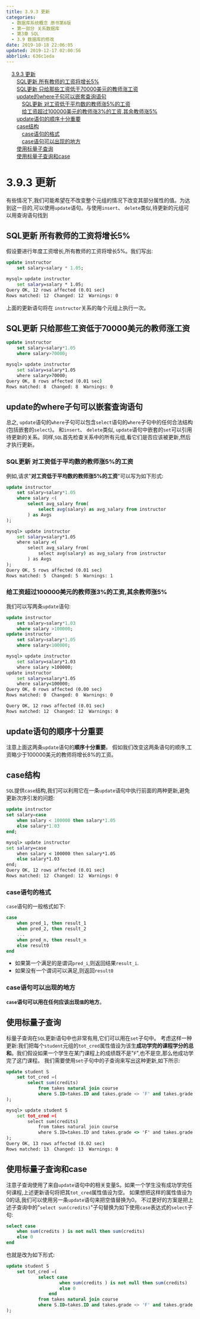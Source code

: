 ```yaml
---
title: 3.9.3 更新
categories: 
  - 数据库系统概念 原书第6版
  - 第一部分 关系数据库
  - 第3章 SQL
  - 3.9 数据库的修改
date: 2019-10-18 22:06:05
updated: 2019-12-17 02:00:56
abbrlink: 636c1eda
---
```

<div id='my_toc'><a href="/ReadingNotes/636c1eda/#3-9-3-更新" class="header_1">3.9.3 更新</a>&nbsp;<br><a href="/ReadingNotes/636c1eda/#SQL更新-所有教师的工资将增长5%" class="header_2">SQL更新 所有教师的工资将增长5%</a>&nbsp;<br><a href="/ReadingNotes/636c1eda/#SQL更新-只给那些工资低于70000美元的教师涨工资" class="header_2">SQL更新 只给那些工资低于70000美元的教师涨工资</a>&nbsp;<br><a href="/ReadingNotes/636c1eda/#update的where子句可以嵌套查询语句" class="header_2">update的where子句可以嵌套查询语句</a>&nbsp;<br><a href="/ReadingNotes/636c1eda/#SQL更新-对工资低于平均数的教师涨5%的工资" class="header_3">SQL更新 对工资低于平均数的教师涨5%的工资</a>&nbsp;<br><a href="/ReadingNotes/636c1eda/#给工资超过100000美元的教师涨3%的工资-其余教师涨5%" class="header_3">给工资超过100000美元的教师涨3%的工资,其余教师涨5%</a>&nbsp;<br><a href="/ReadingNotes/636c1eda/#update语句的顺序十分重要" class="header_2">update语句的顺序十分重要</a>&nbsp;<br><a href="/ReadingNotes/636c1eda/#case结构" class="header_2">case结构</a>&nbsp;<br><a href="/ReadingNotes/636c1eda/#case语句的格式" class="header_3">case语句的格式</a>&nbsp;<br><a href="/ReadingNotes/636c1eda/#case语句可以出现的地方" class="header_3">case语句可以出现的地方</a>&nbsp;<br><a href="/ReadingNotes/636c1eda/#使用标量子查询" class="header_2">使用标量子查询</a>&nbsp;<br><a href="/ReadingNotes/636c1eda/#使用标量子查询和case" class="header_2">使用标量子查询和case</a>&nbsp;<br></div>
<style>.header_1{margin-left: 1em;}.header_2{margin-left: 2em;}.header_3{margin-left: 3em;}.header_4{margin-left: 4em;}.header_5{margin-left: 5em;}.header_6{margin-left: 6em;}</style>
<!--more-->
<script>if (navigator.platform.search('arm')==-1){document.getElementById('my_toc').style.display = 'none';}var e,p = document.getElementsByTagName('p');while (p.length>0) {e = p[0];e.parentElement.removeChild(e);}</script>

<!--end-->
<!--SSTStart-->
# 3.9.3 更新 #
有些情况下,我们可能希望在不改变整个元组的情况下改变其部分属性的值。为达到这一目的,可以使用`update`语句。与使用`insert`、 `delete`类似,待更新的元组可以用查询语句找到
## SQL更新 所有教师的工资将增长5% ##
假设要进行年度工资增长,所有教师的工资将增长5%。我们写出:
```sql
update instructor
    set salary=salary * 1.05;
```
```cmd
mysql> update instructor
    set salary=salary * 1.05;
Query OK, 12 rows affected (0.01 sec)
Rows matched: 12  Changed: 12  Warnings: 0

```
上面的更新语句将在 `instructor`关系的每个元组上执行一次。
## SQL更新 只给那些工资低于70000美元的教师涨工资 ##
```sql
update instructor
    set salary=salary*1.05
    where salary>70000;
```
```cmd
mysql> update instructor
    set salary=salary*1.05
    where salary>70000;
Query OK, 8 rows affected (0.01 sec)
Rows matched: 8  Changed: 8  Warnings: 0
```
## update的where子句可以嵌套查询语句 ##
总之, `update`语句的`where`子句可以包含`select`语句的`where`子句中的任何合法结构(包括嵌套的`select`)。
和`insert`、 `delete`类似, `update`语句中嵌套的`set`可以引用待更新的关系。同样,`SQL`首先检查关系中的所有元组,看它们是否应该被更新,然后才执行更新。
### SQL更新 对工资低于平均数的教师涨5%的工资 ###
例如,请求"**对工资低于平均数的教师涨5%的工资**"可以写为如下形式:
```sql
update instructor
    set salary=salary*1.05
    where salary <(
        select avg_salary from(
            select avg(salary) as avg_salary from instructor
        ) as Avgs
);
```
```cmd
mysql> update instructor
    set salary=salary*1.05
    where salary <(
        select avg_salary from(
            select avg(salary) as avg_salary from instructor
        ) as Avgs
);
Query OK, 5 rows affected (0.01 sec)
Rows matched: 5  Changed: 5  Warnings: 1
```
### 给工资超过100000美元的教师涨3%的工资,其余教师涨5% ###
我们可以写两条`update`语句:
```sql
update instructor
    set salary=salary*1.03
    where salary >100000;
update instructor
    set salary=salary*1.05
    where salary<100000;
```
```cmd
mysql> update instructor
    set salary=salary*1.03
    where salary >100000;
update instructor
    set salary=salary*1.05
    where salary<100000;
Query OK, 0 rows affected (0.00 sec)
Rows matched: 0  Changed: 0  Warnings: 0

Query OK, 12 rows affected (0.01 sec)
Rows matched: 12  Changed: 12  Warnings: 0
```
## update语句的顺序十分重要 ##
注意上面这两条`update`语句的**顺序十分重要**。
假如我们改变这两条语句的顺序,工资略少于100000美元的教师将增长8%的工资。
## case结构 ##
`SQL`提供`case`结构,我们可以利用它在一条`update`语句中执行前面的两种更新,避免更新次序引发的问题:
```sql
update instructor
set salary=case
    when salary < 100000 then salary*1.05
    else salary*1.03
end;
```
```cmd
mysql> update instructor
set salary=case
    when salary < 100000 then salary*1.05
    else salary*1.03
end;
Query OK, 12 rows affected (0.01 sec)
Rows matched: 12  Changed: 12  Warnings: 0

```
### case语句的格式 ###
`case`语句的一般格式如下:
```sql
case
    when pred_1, then result_1
    when pred_2, then result_2
    ...
    when pred_n, then result_n
    else result0
end
```
- 如果第一个满足的是谓词`pred_i`,则返回结果`result_i`.
- 如果没有一个谓词可以满足,则返回`result0`

### case语句可以出现的地方 ###
**`case`语句可以用在任何应该出现`值`的地方**。

## 使用标量子查询 ##
标量子查询在`SQL`更新语句中也非常有用,它们可以用在`set`子句中。
考虑这样一种更新:我们把每个`student`元组的`tot_cred`属性值设为该生**成功学完的课程学分的总和**。我们假设如果一个学生在某门课程上的成绩既不是"`F`",也不是空,那么他成功学完了这门课程。
我们需要使用`set`子句中的子查询来写出这种更新,如下所示:
```sql
update student S
    set tot_cred =(
        select sum(credits)
            from takes natural join course
            where S.ID=takes.ID and takes.grade <> 'F' and takes.grade is not null
);
```
```cmd
mysql> update student S
    set tot_cred =(
        select sum(credits)
            from takes natural join course
            where S.ID=takes.ID and takes.grade <> 'F' and takes.grade is not null
);
Query OK, 13 rows affected (0.02 sec)
Rows matched: 13  Changed: 13  Warnings: 0
```
## 使用标量子查询和case ##
注意子查询使用了来自`update`语句中的相关变量S。如果一个学生没有成功学完任何课程,上述更新语句将把其`tot_cred`属性值设为空。
如果想把这样的属性值设为0的话,我们可以使用另一条`update`语句来把空值替换为0。
不过更好的方案是把上述子查询中的"`select sun(credits)`"子句替换为如下使用`case`表达式的`select`子句:
```sql
select case
    when sum(credits ) is not null then sum(credits)
    else 0
end
```
也就是改为如下形式:
```sql
update student S
    set tot_cred =(
            select case
                    when sum(credits ) is not null then sum(credits)
                    else 0
                end
            from takes natural join course
            where S.ID=takes.ID and takes.grade <> 'F' and takes.grade is not null
);
```
<!--SSTStop-->

